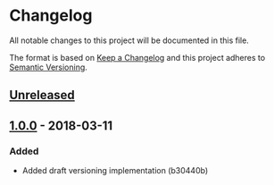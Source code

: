 # Changelog

All notable changes to this project will be documented in this file.
<!-- Use one of these sections: Added, Changed, Deprecated, Removed, Fixed, Security -->

The format is based on [Keep a Changelog](http://keepachangelog.com/en/1.0.0/)
and this project adheres to [Semantic Versioning](http://semver.org/spec/v2.0.0.html).

## [Unreleased]

## [1.0.0] - 2018-03-11

### Added

- Added draft versioning implementation (b30440b)

[Unreleased]: https://github.com/revolter/fastlane-plugin-icon_versioning/compare/v1.0.0...master
[1.0.0]: https://github.com/revolter/fastlane-plugin-icon_versioning/compare/fa429ffc...v1.0.0
